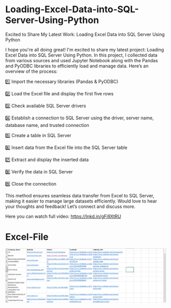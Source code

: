 # Loading-Excel-Data-into-SQL-Server-Using-Python
Excited to Share My Latest Work: Loading Excel Data into SQL Server Using Python

I hope you're all doing great! I'm excited to share my latest project: Loading Excel Data into SQL Server Using Python.
In this project, I collected data from various sources and used Jupyter Notebook along with the Pandas and PyODBC libraries to efficiently load and manage data. Here’s an overview of the process:

1️⃣ Import the necessary libraries (Pandas & PyODBC)

2️⃣ Load the Excel file and display the first five rows

3️⃣ Check available SQL Server drivers

4️⃣ Establish a connection to SQL Server using the driver, server name, database name, and trusted connection

5️⃣ Create a table in SQL Server

6️⃣ Insert data from the Excel file into the SQL Server table

7️⃣ Extract and display the inserted data

8️⃣ Verify the data in SQL Server

9️⃣ Close the connection

This method ensures seamless data transfer from Excel to SQL Server, making it easier to manage large datasets efficiently. 
Would love to hear your thoughts and feedback! Let’s connect and discuss more. 

Here you can watch full video: https://lnkd.in/gFi9XtRU

# Excel-File

![Dashboard Screenshot](assets/dashboard.png)
